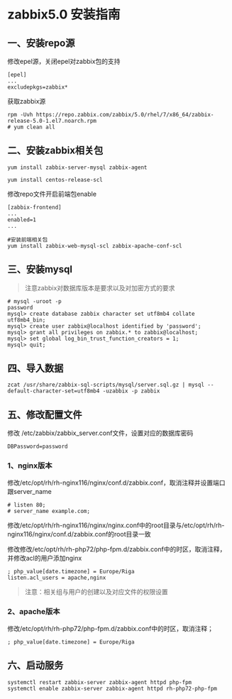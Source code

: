 

# zabbix5.0 安装指南

##  一、安装repo源

修改epel源，关闭epel对zabbix包的支持

```
[epel]
...
excludepkgs=zabbix*
```

获取zabbix源

```
rpm -Uvh https://repo.zabbix.com/zabbix/5.0/rhel/7/x86_64/zabbix-release-5.0-1.el7.noarch.rpm
# yum clean all
```

## 二、安装zabbix相关包

```
yum install zabbix-server-mysql zabbix-agent

yum install centos-release-scl
```

修改repo文件开启前端包enable

```
[zabbix-frontend]
...
enabled=1
...
```

```
#安装前端相关包
yum install zabbix-web-mysql-scl zabbix-apache-conf-scl
```



## 三、安装mysql

> 注意zabbix对数据库版本是要求以及对加密方式的要求

```
# mysql -uroot -p
password
mysql> create database zabbix character set utf8mb4 collate utf8mb4_bin;
mysql> create user zabbix@localhost identified by 'password';
mysql> grant all privileges on zabbix.* to zabbix@localhost;
mysql> set global log_bin_trust_function_creators = 1;
mysql> quit;
```

## 四、导入数据

```
zcat /usr/share/zabbix-sql-scripts/mysql/server.sql.gz | mysql --default-character-set=utf8mb4 -uzabbix -p zabbix
```

## 五、修改配置文件

修改 /etc/zabbix/zabbix_server.conf文件，设置对应的数据库密码

```
DBPassword=password
```

### 1、nginx版本

修改/etc/opt/rh/rh-nginx116/nginx/conf.d/zabbix.conf，取消注释并设置端口跟server_name

```
# listen 80;
# server_name example.com;
```

修改/etc/opt/rh/rh-nginx116/nginx/nginx.conf中的root目录与/etc/opt/rh/rh-nginx116/nginx/conf.d/zabbix.conf的root目录一致

修改修改/etc/opt/rh/rh-php72/php-fpm.d/zabbix.conf中的时区，取消注释，并修改acl的用户添加nginx

```
; php_value[date.timezone] = Europe/Riga
listen.acl_users = apache,nginx
```

> 注意：相关组与用户的创建以及对应文件的权限设置

### 2、apache版本

修改/etc/opt/rh/rh-php72/php-fpm.d/zabbix.conf中的时区，取消注释；

```
; php_value[date.timezone] = Europe/Riga
```

## 六、启动服务

```
systemctl restart zabbix-server zabbix-agent httpd php-fpm
systemctl enable zabbix-server zabbix-agent httpd rh-php72-php-fpm
```

